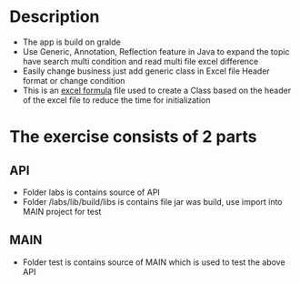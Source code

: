 # Description

- The app is build on gralde
- Use Generic, Annotation, Reflection feature in Java to expand the topic have search multi condition and read multi file excel difference
- Easily change business just add generic class in Excel file Header format or change condition
- This is an [excel formula](https://docs.google.com/spreadsheets/d/1nDl2-QUhp9OJ59p6bWmj38a21Zh_c-3L853JtBCHup4/edit?usp=sharing) file used to create a Class based on the header of the excel file to reduce the time for initialization

# The exercise consists of 2 parts

## API

- Folder labs is contains source of API
- Folder /labs/lib/build/libs is contains file jar was build, use import into MAIN project for test

## MAIN

- Folder test is contains source of MAIN which is used to test the above API
